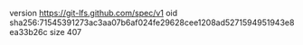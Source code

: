 version https://git-lfs.github.com/spec/v1
oid sha256:71545391273ac3aa07b6af024fe29628cee1208ad5271594951943e8ea33b26c
size 407
